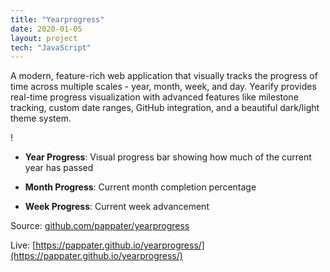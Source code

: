 ```yaml
---
title: "Yearprogress"
date: 2020-01-05
layout: project
tech: "JavaScript"
---
```


A modern, feature-rich web application that visually tracks the progress of time across multiple scales - year, month, week, and day. Yearify provides real-time progress visualization with advanced features like milestone tracking, custom date ranges, GitHub integration, and a beautiful dark/light theme system.

!

- **Year Progress**: Visual progress bar showing how much of the current year has passed

- **Month Progress**: Current month completion percentage

- **Week Progress**: Current week advancement

Source: [github.com/pappater/yearprogress](https://github.com/pappater/yearprogress)

Live: [https://pappater.github.io/yearprogress/](https://pappater.github.io/yearprogress/)
